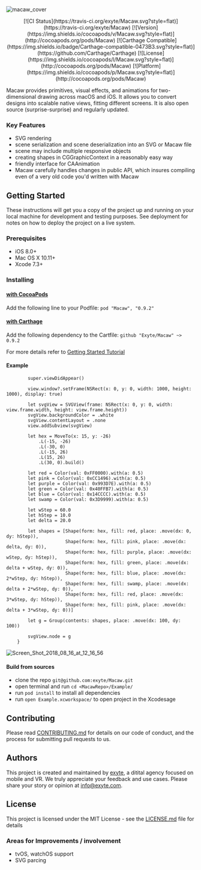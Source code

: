 <img src="https://image.ibb.co/jHXuWK/macaw_cover.png" alt="macaw_cover" border="0" align="center">

<p align="center"> 
             [![CI Status](https://travis-ci.org/exyte/Macaw.svg?style=flat)](https://travis-ci.org/exyte/Macaw) [![Version] (https://img.shields.io/cocoapods/v/Macaw.svg?style=flat)](http://cocoapods.org/pods/Macaw) [![Carthage Compatible](https://img.shields.io/badge/Carthage-compatible-0473B3.svg?style=flat)](https://github.com/Carthage/Carthage) [![License](https://img.shields.io/cocoapods/l/Macaw.svg?style=flat)](http://cocoapods.org/pods/Macaw) [![Platform](https://img.shields.io/cocoapods/p/Macaw.svg?style=flat)](http://cocoapods.org/pods/Macaw)
</p>

Macaw provides primitives, visual effects, and animations for two-dimensional drawing across macOS and iOS.  It allows you to convert designs into scalable native views, fitting different screens. It is also open source (surprise-surprise) and regularly updated.

### Key Features

* SVG rendering
* scene serialization and scene deserialization into an SVG or Macaw file
* scene may include multiple responsive objects
* creating shapes in CGGraphicContext in a reasonably easy way
* friendly interface for CAAnimation 
* Macaw carefully handles changes in public API, which insures compiling even of a very old code you'd written with Macaw

## Getting Started

These instructions will get you a copy of the project up and running on your local machine for development and testing purposes. See deployment for notes on how to deploy the project on a live system.

### Prerequisites

* iOS 8.0+
* Mac OS X 10.11+
* Xcode 7.3+

### Installing

#### [with CocoaPods](http://cocoapods.org)

Add the following line to your Podfile: `pod "Macaw", "0.9.2" `

#### [with Carthage](http://github.com/Carthage/Carthage)

Add the following dependency to the Cartfile: `github "Exyte/Macaw" ~> 0.9.2`

For more details refer to [Getting Started Tutorial](https://github.com/exyte/Macaw/wiki/Getting-started)

#### Example

```override func viewDidAppear() {
        super.viewDidAppear()
        
        view.window?.setFrame(NSRect(x: 0, y: 0, width: 1000, height: 1000), display: true)
        
        let svgView = SVGView(frame: NSRect(x: 0, y: 0, width: view.frame.width, height: view.frame.height))
        svgView.backgroundColor = .white
        svgView.contentLayout = .none
        view.addSubview(svgView)
        
        let hex = MoveTo(x: 15, y: -26)
            .L(-15, -26)
            .L(-30, 0)
            .L(-15, 26)
            .L(15, 26)
            .L(30, 0).build()
        
        let red = Color(val: 0xFF0000).with(a: 0.5)
        let pink = Color(val: 0xCC1496).with(a: 0.5)
        let purple = Color(val: 0x993D7E).with(a: 0.5)
        let green = Color(val: 0x40FFB7).with(a: 0.5)
        let blue = Color(val: 0x14CCCC).with(a: 0.5)
        let swamp = Color(val: 0x3D9999).with(a: 0.5)
        
        let wStep = 60.0
        let hStep = 10.0
        let delta = 20.0
        
        let shapes = [Shape(form: hex, fill: red, place: .move(dx: 0, dy: hStep)),
                      Shape(form: hex, fill: pink, place: .move(dx: delta, dy: 0)),
                      Shape(form: hex, fill: purple, place: .move(dx: wStep, dy: hStep)),
                      Shape(form: hex, fill: green, place: .move(dx: delta + wStep, dy: 0)),
                      Shape(form: hex, fill: blue, place: .move(dx: 2*wStep, dy: hStep)),
                      Shape(form: hex, fill: swamp, place: .move(dx: delta + 2*wStep, dy: 0)),
                      Shape(form: hex, fill: red, place: .move(dx: 3*wStep, dy: hStep)),
                      Shape(form: hex, fill: pink, place: .move(dx: delta + 3*wStep, dy: 0))]
        
        let g = Group(contents: shapes, place: .move(dx: 100, dy: 100))
        
        svgView.node = g
    }
```

<img src="https://image.ibb.co/eCPWfp/Screen_Shot_2018_08_16_at_12_16_56.png" alt="Screen_Shot_2018_08_16_at_12_16_56" border="0" align="center" alt="Macaw_example_hexagons">

#### Build from sources
* clone the repo `git@github.com:exyte/Macaw.git`
* open terminal and run `cd <MacawRepo>/Example/`
* run `pod install` to install all dependencies
* run `open Example.xcworkspace/` to open project in the Xcodesage 

## Contributing

Please read [CONTRIBUTING.md](https://gist.github.com/PurpleBooth/b24679402957c63ec426) for details on our code of conduct, and the process for submitting pull requests to us.

## Authors

This project is created and maintained by [exyte](http://www.exyte.com), a ditital agency focused on mobile and VR.
We truly appreciate your feedback and use cases. Please share your story or opinion at info@exyte.com.

## License

This project is licensed under the MIT License - see the [LICENSE.md](LICENSE.md) file for details

### Areas for Improvements / involvement
* tvOS, watchOS support
* SVG parcing
